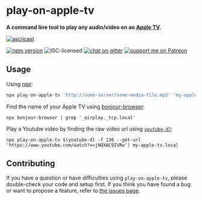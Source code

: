 # play-on-apple-tv

**A command line tool to play any audio/video on an [Apple TV](https://en.wikipedia.org/wiki/Apple_TV).**

[![asciicast](https://asciinema.org/a/158258.png)](https://asciinema.org/a/158258)

[![npm version](https://img.shields.io/npm/v/play-on-apple-tv.svg)](https://www.npmjs.com/package/play-on-apple-tv)
![ISC-licensed](https://img.shields.io/github/license/derhuerst/play-on-apple-tv.svg)
[![chat on gitter](https://badges.gitter.im/derhuerst.svg)](https://gitter.im/derhuerst)
[![support me on Patreon](https://img.shields.io/badge/support%20me-on%20patreon-fa7664.svg)](https://patreon.com/derhuerst)


## Usage

Using [npx](https://www.npmjs.com/package/npx):

```js
npx play-on-apple-tv 'http://some-server/some-media-file.mp3' 'my-apple-tv.local'
```

Find the name of your Apple TV using [bonjour-browser](https://www.npmjs.com/package/bonjour-browser):

```shell
npx bonjour-browser | grep '_airplay._tcp.local'
```

Play a Youtube video by finding the raw video url using [`youtube-dl`](https://youtube-dl.org):

```shell
npx play-on-apple-tv $(youtube-dl -f 136 --get-url 'https://www.youtube.com/watch?v=jNQXAC9IVRw') my-apple-tv.local
```


## Contributing

If you have a question or have difficulties using `play-on-apple-tv`, please double-check your code and setup first. If you think you have found a bug or want to propose a feature, refer to [the issues page](https://github.com/derhuerst/play-on-apple-tv/issues).
